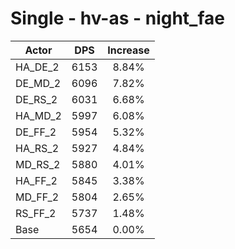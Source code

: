 # Single - hv-as - night_fae
| Actor | DPS | Increase |
|---|:---:|:---:|
|HA_DE_2|6153|8.84%|
|DE_MD_2|6096|7.82%|
|DE_RS_2|6031|6.68%|
|HA_MD_2|5997|6.08%|
|DE_FF_2|5954|5.32%|
|HA_RS_2|5927|4.84%|
|MD_RS_2|5880|4.01%|
|HA_FF_2|5845|3.38%|
|MD_FF_2|5804|2.65%|
|RS_FF_2|5737|1.48%|
|Base|5654|0.00%|
